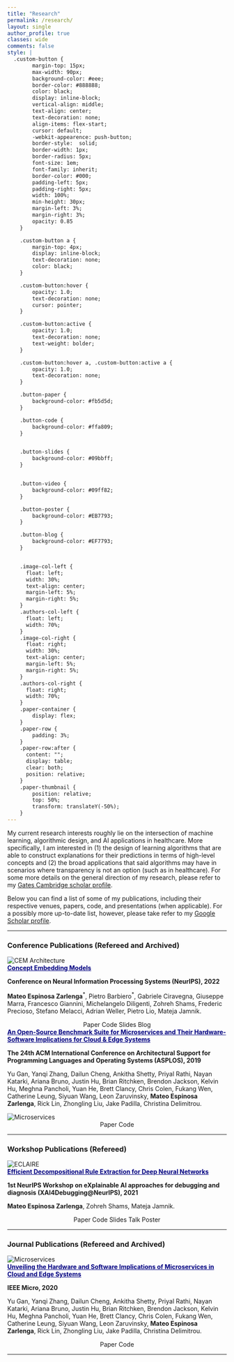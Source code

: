 ```yaml
---
title: "Research"
permalink: /research/
layout: single
author_profile: true
classes: wide
comments: false
style: |
  .custom-button {
        margin-top: 15px;
        max-width: 90px;
        background-color: #eee;
        border-color: #888888;
        color: black;
        display: inline-block;
        vertical-align: middle;
        text-align: center;
        text-decoration: none;
        align-items: flex-start;
        cursor: default;
        -webkit-appearence: push-button;
        border-style:  solid;
        border-width: 1px;
        border-radius: 5px;
        font-size: 1em;
        font-family: inherit;
        border-color: #000;
        padding-left: 5px;
        padding-right: 5px;
        width: 100%;
        min-height: 30px;
        margin-left: 3%;
        margin-right: 3%;
        opacity: 0.85
    }

    .custom-button a {
        margin-top: 4px;
        display: inline-block;
        text-decoration: none;
        color: black;
    }

    .custom-button:hover {
        opacity: 1.0;
        text-decoration: none;
        cursor: pointer;
    }

    .custom-button:active {
        opacity: 1.0;
        text-decoration: none;
        text-weight: bolder;
    }

    .custom-button:hover a, .custom-button:active a {
        opacity: 1.0;
        text-decoration: none;
    }

    .button-paper {
        background-color: #fb5d5d;
    }

    .button-code {
        background-color: #ffa809;
    }


    .button-slides {
        background-color: #09bbff;
    }


    .button-video {
        background-color: #09ff82;
    }

    .button-poster {
        background-color: #EB7793;
    }

    .button-blog {
        background-color: #EF7793;
    }


    .image-col-left {
      float: left;
      width: 30%;
      text-align: center;
      margin-left: 5%;
      margin-right: 5%;
    }
    .authors-col-left {
      float: left;
      width: 70%;
    }
    .image-col-right {
      float: right;
      width: 30%;
      text-align: center;
      margin-left: 5%;
      margin-right: 5%;
    }
    .authors-col-right {
      float: right;
      width: 70%;
    }
    .paper-container {
        display: flex;
    }
    .paper-row {
        padding: 3%;
    }
    .paper-row:after {
      content: "";
      display: table;
      clear: both;
      position: relative;
    }
    .paper-thumbnail {
        position: relative;
        top: 50%;
        transform: translateY(-50%);
    }
---
```


My current research interests roughly lie on the intersection of machine
learning, algorithmic design, and AI applications in healthcare. More
specifically, I am interested in (1) the design of learning algorithms that are
able to construct explanations for their predictions in terms of high-level
concepts and (2) the broad applications that said algorithms may have in
scenarios where transparency is not an option (such as in healthcare). For some
more details on the general direction of my research, please refer to my
[Gates Cambridge scholar profile](https://www.gatescambridge.org/biography/18457/).


Below you can find a list of some of my publications, including their respective
venues, papers, code, and presentations (when applicable). For a possibly more
up-to-date list, however, please take refer to my [Google Scholar profile](https://scholar.google.com/citations?user=4ikoEiMAAAAJ&hl=en).


-----


### Conference Publications (Refereed and Archived)

<div class="paper-row">
    <div class="paper-container">
        <div class="image-col-left">
            <img class="paper-thumbnail" src="/assets/images/thumbnails/cem_thumbnail.png" alt="CEM Architecture">
        </div>
        <div class="authors-col-left">
            <div>
                <a style="color:navy; font-weight: bold;" target="_blank" href="https://arxiv.org/abs/2209.09056">
                Concept Embedding Models
                </a>
            </div>
            <div>
                <p><b>Conference on Neural Information Processing Systems (NeurIPS), 2022</b></p>
                <p><b>Mateo Espinosa Zarlenga</b><sup>*</sup>, Pietro Barbiero<sup>*</sup>, Gabriele Ciravegna, Giuseppe Marra,
                Francesco Giannini, Michelangelo Diligenti, Zohreh Shams, Frederic Precioso,
                Stefano Melacci, Adrian Weller, Pietro Lio, Mateja Jamnik.</p>
            </div>
        </div>
    </div>
    <div style="text-align: center;">
        <a style="text-decoration: none;" target="_blank" href="https://arxiv.org/abs/2209.09056" class="custom-button button-paper">Paper</a>
        <a style="text-decoration: none;" target="_blank" href="https://github.com/mateoespinosa/cem" class="custom-button button-code">Code</a>
        <a style="text-decoration: none;" target="_blank" href="/assets/presentations/cem_neurips_2022_slides.pptx" class="custom-button button-slides">Slides</a>
        <a style="text-decoration: none;" target="_blank" href="https://towardsdatascience.com/concept-embedding-models-beyond-the-accuracy-explainability-trade-off-f7ba02f28fad" class="custom-button button-blog">Blog</a>
    </div>
</div>
<div class="paper-row">
    <div class="paper-container">
        <div class="authors-col-right">
            <div>
                <a style="color:navy; font-weight: bold;" target="_blank" href="https://dl.acm.org/doi/10.1145/3297858.3304013">
                An Open-Source Benchmark Suite for Microservices and Their Hardware-Software Implications for Cloud & Edge Systems
                </a>
            </div>
            <div>
                <p><b>The 24th ACM International Conference on Architectural Support for Programming Languages and Operating Systems (ASPLOS), 2019</b></p>
                <p>Yu Gan, Yanqi Zhang, Dailun Cheng, Ankitha Shetty, Priyal Rathi, Nayan Katarki, Ariana Bruno, Justin Hu, Brian Ritchken, Brendon Jackson, Kelvin Hu, Meghna Pancholi, Yuan He, Brett Clancy, Chris Colen, Fukang Wen, Catherine Leung, Siyuan Wang, Leon Zaruvinsky, <b>Mateo Espinosa Zarlenga</b>, Rick Lin, Zhongling Liu, Jake Padilla, Christina Delimitrou.</p>
            </div>
        </div>
        <div class="image-col-right">
            <img class="paper-thumbnail" src="/assets/images/thumbnails/microservices.png" alt="Microservices">
        </div>
    </div>
    <div style="text-align: center;">
        <a style="text-decoration: none;" target="_blank" href="https://dl.acm.org/doi/10.1145/3297858.3304013" class="custom-button button-paper">Paper</a>
        <a style="text-decoration: none;" target="_blank" href="https://github.com/delimitrou/DeathStarBench" class="custom-button button-code">Code</a>
    </div>
</div>

-----


### Workshop Publications (Refereed)

<div class="paper-row">
    <div class="paper-container">
        <div class="image-col-left">
            <img class="paper-thumbnail" src="/assets/images/thumbnails/eclaire_thumbnail.png" alt="ECLAIRE">
        </div>
        <div class="authors-col-left">
            <div>
                <a style="color:navy; font-weight: bold;" target="_blank" href="https://arxiv.org/abs/2111.12628">
                    Efficient Decompositional Rule Extraction for Deep Neural Networks
                </a>
            </div>
            <div>
                <p><b>1st NeurIPS Workshop on eXplainable AI approaches for debugging and diagnosis (XAI4Debugging@NeurIPS), 2021</b></p>
                <p><b>Mateo Espinosa Zarlenga</b>, Zohreh Shams, Mateja Jamnik.</p>
            </div>
        </div>
    </div>
    <div style="text-align: center;">
        <a style="text-decoration: none;" target="_blank" href="https://arxiv.org/abs/2111.12628" class="custom-button button-paper">Paper</a>
    <a style="text-decoration: none;" target="_blank" href="https://github.com/mateoespinosa/remix" class="custom-button button-code">Code</a>
    <a style="text-decoration: none;" target="_blank" href="/assets/presentations/eclaire_neurips_slides.pptx" class="custom-button button-slides">Slides</a>
    <a style="text-decoration: none;" target="_blank" href="https://recorder-v3.slideslive.com/?share=53024&s=54899581-1d7e-416e-b3df-8e7824fce7ba" class="custom-button button-video">Talk</a>
    <a style="text-decoration: none;" target="_blank" href="/assets/posters/eclaire_poster.png" class="custom-button button-poster">Poster</a>
    </div>
</div>

-----

### Journal Publications (Refereed and Archived)

<div class="paper-row">
    <div class="paper-container">
        <div class="image-col-left">
            <img class="paper-thumbnail" src="/assets/images/thumbnails/microservices_struct_thumbnail.png" alt="Microservices">
        </div>
        <div class="authors-col-left">
            <div>
                <a style="color:navy; font-weight: bold;" target="_blank" href="https://ieeexplore.ieee.org/document/9076308">
                    Unveiling the Hardware and Software Implications of Microservices in Cloud and Edge Systems
                </a>
            </div>
            <div>
                <p><b>IEEE Micro, 2020</b></p>
                <p>Yu Gan, Yanqi Zhang, Dailun Cheng, Ankitha Shetty, Priyal Rathi, Nayan Katarki, Ariana Bruno, Justin Hu, Brian Ritchken, Brendon Jackson, Kelvin Hu, Meghna Pancholi, Yuan He, Brett Clancy, Chris Colen, Fukang Wen, Catherine Leung, Siyuan Wang, Leon Zaruvinsky, <b>Mateo Espinosa Zarlenga</b>, Rick Lin, Zhongling Liu, Jake Padilla, Christina Delimitrou.</p>
            </div>
        </div>
    </div>
    <div style="text-align: center;">
        <a style="text-decoration: none;" target="_blank" href="https://ieeexplore.ieee.org/document/9076308" class="custom-button button-paper">Paper</a>
        <a style="text-decoration: none;" target="_blank" href="https://github.com/delimitrou/DeathStarBench" class="custom-button button-code">Code</a>
    </div>
</div>


-----
